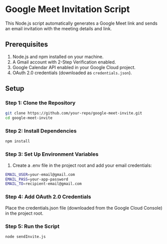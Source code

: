 # Google Meet Invitation Script

This Node.js script automatically generates a Google Meet link and sends an email invitation with the meeting details and link.

## Prerequisites

1. Node.js and npm installed on your machine.
2. A Gmail account with 2-Step Verification enabled.
3. Google Calendar API enabled in your Google Cloud project.
4. OAuth 2.0 credentials (downloaded as `credentials.json`).

## Setup

### Step 1: Clone the Repository

```bash
git clone https://github.com/your-repo/google-meet-invite.git
cd google-meet-invite
```

### Step 2: Install Dependencies

```bash
npm install
```

### Step 3: Set Up Environment Variables
1. Create a .env file in the project root and add your email credentials:
    
```bash
EMAIL_USER=your-email@gmail.com
EMAIL_PASS=your-app-password
EMAIL_TO=recipient-email@gmail.com
```

### Step 4: Add OAuth 2.0 Credentials
Place the credentials.json file (downloaded from the Google Cloud Console) in the project root.

### Step 5: Run the Script

```bash
node sendInvite.js
```
